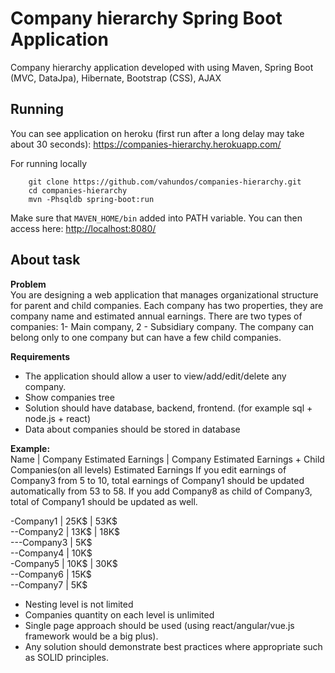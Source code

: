 # Company hierarchy Spring Boot Application

Company hierarchy application developed with using Maven, Spring Boot (MVC, DataJpa), Hibernate, Bootstrap (CSS), AJAX

## Running

You can see application on heroku (first run after a long delay may take about 30 seconds): <https://companies-hierarchy.herokuapp.com/>  

For running locally

```
    git clone https://github.com/vahundos/companies-hierarchy.git
    cd companies-hierarchy
    mvn -Phsqldb spring-boot:run
```

Make sure that `MAVEN_HOME/bin` added into PATH variable. You can then access here: <http://localhost:8080/>


## About task

**Problem**  
You are designing a web application that manages organizational structure for parent and child companies.
Each company has two properties, they are company name and estimated annual earnings.
There are two types of companies: 1- Main company, 2 - Subsidiary company.
The company can belong only to one company but can have a few child companies.


**Requirements**  
- The application should allow a user to view/add/edit/delete any company.
- Show companies tree
- Solution should have database, backend, frontend. (for example sql + node.js + react)
- Data about companies should be stored in database

**Example:**  
Name | Company Estimated Earnings | Company Estimated Earnings + Child Companies(on all levels) Estimated Earnings
If you edit earnings of Company3 from 5 to 10, total earnings of Company1 should be updated automatically from 53 to 58. If you add Company8 as child of Company3, total of Company1 should be updated as well.
 
-Company1 | 25K$ | 53K$  
--Company2 | 13K$ | 18K$  
---Company3 | 5K$  
--Company4 | 10K$  
-Company5 | 10K$ | 30K$  
--Company6 | 15K$  
--Company7 | 5K$   

- Nesting level is not limited
- Companies quantity on each level is unlimited
-  Single page approach should be used (using react/angular/vue.js framework would be a big plus). 
- Any solution should demonstrate best practices where appropriate such as SOLID principles.